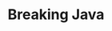 ---
layout: posts_by_category
categories: breakingjava
title: Breaking Java
permalink: /category/breakingjava
---